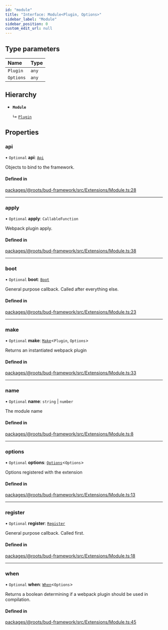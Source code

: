 ```yaml
---
id: "module"
title: "Interface: Module<Plugin, Options>"
sidebar_label: "Module"
sidebar_position: 0
custom_edit_url: null
---
```


## Type parameters

| Name | Type |
| :------ | :------ |
| `Plugin` | `any` |
| `Options` | `any` |

## Hierarchy

- **`Module`**

  ↳ [`Plugin`](plugin.md)

## Properties

### api

• `Optional` **api**: [`Api`](../modules/module.md#api)

Objects to bind to the framework.

#### Defined in

[packages/@roots/bud-framework/src/Extensions/Module.ts:28](https://github.com/roots/bud/blob/e7af0dde3/packages/@roots/bud-framework/src/Extensions/Module.ts#L28)

___

### apply

• `Optional` **apply**: `CallableFunction`

Webpack plugin apply.

#### Defined in

[packages/@roots/bud-framework/src/Extensions/Module.ts:38](https://github.com/roots/bud/blob/e7af0dde3/packages/@roots/bud-framework/src/Extensions/Module.ts#L38)

___

### boot

• `Optional` **boot**: [`Boot`](../modules/module.md#boot)

General purpose callback. Called after everything else.

#### Defined in

[packages/@roots/bud-framework/src/Extensions/Module.ts:23](https://github.com/roots/bud/blob/e7af0dde3/packages/@roots/bud-framework/src/Extensions/Module.ts#L23)

___

### make

• `Optional` **make**: [`Make`](../modules/module.md#make)<`Plugin`, `Options`\>

Returns an instantiated webpack plugin

#### Defined in

[packages/@roots/bud-framework/src/Extensions/Module.ts:33](https://github.com/roots/bud/blob/e7af0dde3/packages/@roots/bud-framework/src/Extensions/Module.ts#L33)

___

### name

• `Optional` **name**: `string` \| `number`

The module name

#### Defined in

[packages/@roots/bud-framework/src/Extensions/Module.ts:8](https://github.com/roots/bud/blob/e7af0dde3/packages/@roots/bud-framework/src/Extensions/Module.ts#L8)

___

### options

• `Optional` **options**: [`Options`](../modules/module.md#options)<`Options`\>

Options registered with the extension

#### Defined in

[packages/@roots/bud-framework/src/Extensions/Module.ts:13](https://github.com/roots/bud/blob/e7af0dde3/packages/@roots/bud-framework/src/Extensions/Module.ts#L13)

___

### register

• `Optional` **register**: [`Register`](../modules/module.md#register)

General purpose callback. Called first.

#### Defined in

[packages/@roots/bud-framework/src/Extensions/Module.ts:18](https://github.com/roots/bud/blob/e7af0dde3/packages/@roots/bud-framework/src/Extensions/Module.ts#L18)

___

### when

• `Optional` **when**: [`When`](../modules/module.md#when)<`Options`\>

Returns a boolean determining if
a webpack plugin should be used in
compilation.

#### Defined in

[packages/@roots/bud-framework/src/Extensions/Module.ts:45](https://github.com/roots/bud/blob/e7af0dde3/packages/@roots/bud-framework/src/Extensions/Module.ts#L45)
